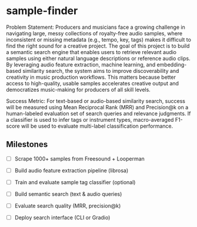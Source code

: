 # sample-finder

Problem Statement:
Producers and musicians face a growing challenge in navigating large, messy collections of royalty-free audio samples, where inconsistent or missing metadata (e.g., tempo, key, tags) makes it difficult to find the right sound for a creative project. The goal of this project is to build a semantic search engine that enables users to retrieve relevant audio samples using either natural language descriptions or reference audio clips. By leveraging audio feature extraction, machine learning, and embedding-based similarity search, the system aims to improve discoverability and creativity in music production workflows. This matters because better access to high-quality, usable samples accelerates creative output and democratizes music-making for producers of all skill levels.

Success Metric:
For text-based or audio-based similarity search, success will be measured using Mean Reciprocal Rank (MRR) and Precision@k on a human-labeled evaluation set of search queries and relevance judgments. If a classifier is used to infer tags or instrument types, macro-averaged F1-score will be used to evaluate multi-label classification performance.

## Milestones

- [ ] Scrape 1000+ samples from Freesound + Looperman
- [ ] Build audio feature extraction pipeline (librosa)
- [ ] Train and evaluate sample tag classifier (optional)
- [ ] Build semantic search (text & audio queries)
- [ ] Evaluate search quality (MRR, precision@k)
- [ ] Deploy search interface (CLI or Gradio)

